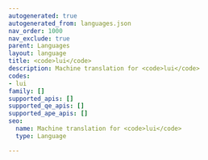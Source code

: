 ```yaml
---
autogenerated: true
autogenerated_from: languages.json
nav_order: 1000
nav_exclude: true
parent: Languages
layout: language
title: <code>lui</code>
description: Machine translation for <code>lui</code>
codes:
- lui
family: []
supported_apis: []
supported_qe_apis: []
supported_ape_apis: []
seo:
  name: Machine translation for <code>lui</code>
  type: Language

---
```


